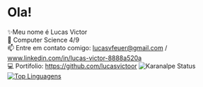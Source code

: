 # Ola!

✨Meu nome é Lucas Victor                                                                                                                                                          
📖 Computer Science 4/9                                                                                                                                                            
📫 Entre em contato comigo: lucasvfeuer@gmail.com / www.linkedin.com/in/lucas-victor-8888a520a                                                                                     
💻 Portifolio: https://github.com/lucasvictoor                                                                                                                                      ![Karanalpe Status](https://github-readme-stats.vercel.app/api?username=karanalpe&show_icons=true)                                                                                 [![Top Linguagens](https://github-readme-stats.vercel.app/api/top-langs/?username=karanalpe&layout=compact)](https://github.com/anuraghazra/github-readme-stats)
